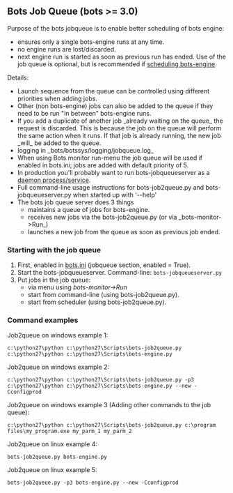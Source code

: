 ## Bots Job Queue (bots \>= 3.0)

Purpose of the bots jobqueue is to enable better scheduling of bots engine: 

-	ensures only a single bots-engine runs at any time. 
-	no engine runs are lost/discarded.
-	next engine run is started as soon as previous run has ended. Use of the
	job queue is optional, but is recommended if [scheduling bots-engine](DeploymentEngine.md).

Details: 

- 	Launch sequence from the queue can be controlled using
	different priorities when adding jobs. 
-	Other (non bots-engine) jobs can also be added to the queue if they need 
	to be run "in between" 	bots-engine runs. 
-	If you add a duplicate of another job \_already
	waiting on the queue\_ the request is discarded. This is because the job
	on the queue will perform the same action when it runs. If that job is
	already running, the new job \_will\_ be added to the queue. 
-	logging in \_bots/botssys/logging/jobqueue.log\_ 
-	When using Bots monitor run-menu the job queue will be used if enabled in 
	bots.ini; jobs are added with default priority of 5. 
-	In production you'll probably want  to run bots-jobqueueserver as a 
	[daemon process/service](DaemonProcesses.md). 
-	Full command-line usage instructions for bots-job2queue.py and 
	bots-jobqueueserver.py when started up with '--help' 
-	The bots job queue server does 3 things 
	-	maintains a queue of jobs for bots-engine. 
    - 	receives new jobs via the bots-job2queue.py 
    	(or via \_bots-monitor-\>Run\_) 
    -	launches a new job from the queue as soon as previous job ended.

### Starting with the job queue

1.  First, enabled in [bots.ini](StartConfigurationFiles.md) (jobqueue
    section, enabled = True).
2.  Start the bots-jobqueueserver. Command-line:
    ` bots-jobqueueserver.py `
3.  Put jobs in the job queue:
    -   via menu using *bots-monitor-\>Run*
    -   start from command-line (using bots-job2queue.py).
    -   start from scheduler (using bots-job2queue.py).


### Command examples

Job2queue on windows example 1:

    c:\python27\python c:\python27\Scripts\bots-job2queue.py c:\python27\python c:\python27\Scripts\bots-engine.py

Job2queue on windows example 2:

    c:\python27\python c:\python27\Scripts\bots-job2queue.py -p3 c:\python27\python c:\python27\Scripts\bots-engine.py --new -Cconfigprod

Job2queue on windows example 3 (Adding other commands to the job queue):

    c:\python27\python c:\python27\Scripts\bots-job2queue.py c:\program files\my_program.exe my_parm_1 my_parm_2

Job2queue on linux example 4:

    bots-job2queue.py bots-engine.py

Job2queue on linux example 5:

    bots-job2queue.py -p3 bots-engine.py --new -Cconfigprod
